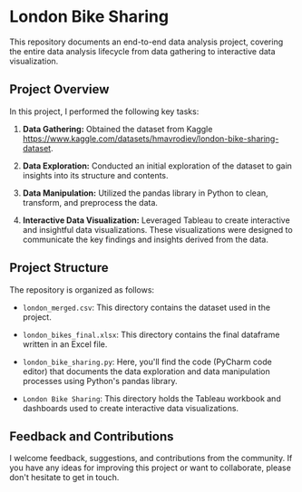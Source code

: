 # London Bike Sharing

This repository documents an end-to-end data analysis project, covering the entire data analysis lifecycle from data gathering to interactive data visualization.

## Project Overview

In this project, I performed the following key tasks:

1. **Data Gathering:** Obtained the dataset from Kaggle <https://www.kaggle.com/datasets/hmavrodiev/london-bike-sharing-dataset>.

2. **Data Exploration:** Conducted an initial exploration of the dataset to gain insights into its structure and contents. 

3. **Data Manipulation:** Utilized the pandas library in Python to clean, transform, and preprocess the data.

4. **Interactive Data Visualization:** Leveraged Tableau to create interactive and insightful data visualizations. These visualizations were designed to communicate the key findings and insights derived from the data.

## Project Structure

The repository is organized as follows:

- `london_merged.csv`: This directory contains the dataset used in the project.

- `london_bikes_final.xlsx`: This directory contains the final dataframe written in an Excel file.
  
- `london_bike_sharing.py`: Here, you'll find the code (PyCharm code editor) that documents the data exploration and data manipulation processes using Python's pandas library.

- `London Bike Sharing`: This directory holds the Tableau workbook and dashboards used to create interactive data visualizations.


## Feedback and Contributions

I welcome feedback, suggestions, and contributions from the community. If you have any ideas for improving this project or want to collaborate, please don't hesitate to get in touch.
